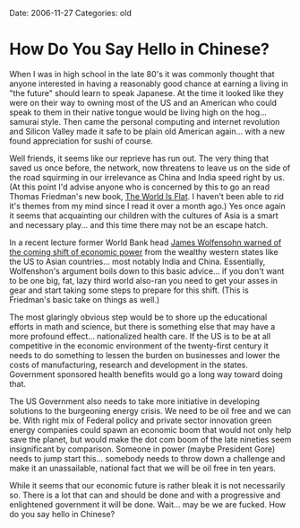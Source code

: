 Date: 2006-11-27
Categories: old

# How Do You Say Hello in Chinese?

When I was in high school in the late 80's it was commonly thought that anyone interested in having a reasonably good chance at earning a living in "the future" should learn to speak Japanese.  At the time it looked like they were on  their way to owning most of the US and an American who could speak to them in their native tongue would be living high on the hog... samurai style.  Then came the  personal computing and internet revolution and Silicon Valley made it safe to be plain old American again... with a new found appreciation for sushi of course.

Well friends, it seems like our reprieve has run out.  The very thing that saved us once before, the network, now threatens to leave us on the side of the road squirming in our irrelevance as China and India speed right by us.  (At this point I'd advise anyone who is concerned by this to go an read Thomas Friedman's new book, <a href="http://en.wikipedia.org/wiki/The_World_Is_Flat">The World Is Flat</a>.  I haven't been able to rid it's themes from my mind since I read it over a month ago.)  Yes once again it seems that acquainting our children with the cultures of Asia is a smart and necessary play... and this time there may not be an escape hatch.

In a recent lecture former World Bank head <a href="http://news.yahoo.com/s/afp/20061126/bs_afp/australiachinaindiaeconomygrowth">James Wolfensohn warned of the coming shift of economic power</a> from the wealthy western states like the US to Asian countries... most notably India and China.  Essentially, Wolfenshon's argument boils down to this basic advice... if you don't want to be one big, fat, lazy third world also-ran you need to get your asses in gear and start taking some steps to prepare for this shift.   (This is Friedman's basic take on things as well.)

The most glaringly obvious step would be to shore up the educational efforts in math and science, but there is something else that may have a more profound effect... nationalized health care.  If the US is to be at all competitive in the economic environment of the twenty-first century it needs to do something to lessen the burden on businesses and lower the costs of manufacturing, research and development in the states.  Government sponsored health benefits would go a long way toward doing that.

The US Government also needs to take more initiative in developing solutions to the burgeoning energy crisis.  We need to be oil free and we can be.  With right mix of Federal policy and private sector innovation green energy companies could spawn an economic boom that would not only help save the planet, but would make the dot com boom of the late nineties seem insignificant by comparison.  Someone in power (maybe President Gore) needs to jump start this... somebody needs to throw down a challenge and make it an unassailable, national fact that we will be oil free in ten years.

While it seems that our economic future is rather bleak it is not necessarily so.  There is a lot that can and should be done and with a progressive and enlightened government it will be done.  Wait... may be we are fucked.  How do you say hello in Chinese?
